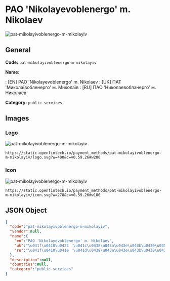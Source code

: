 
# PAO 'Nikolayevoblenergo' m. Nikolaev 
![pat-mikolayivoblenergo-m-mikolayiv](https://static.openfintech.io/payment_methods/pat-mikolayivoblenergo-m-mikolayiv/logo.svg?w=400&c=v0.59.26#w200)  

## General 
**Code:** `pat-mikolayivoblenergo-m-mikolayiv` 
 
**Name:** 
 
:	[EN] PAO 'Nikolayevoblenergo' m. Nikolaev 
:	[UK] ПАТ 'Миколаївобленерго' м. Миколаїв 
:	[RU] ПАО 'Николаевоблэнерго' м. Николаев 
 
**Category:** `public-services` 
 

## Images 

### Logo 
![pat-mikolayivoblenergo-m-mikolayiv](https://static.openfintech.io/payment_methods/pat-mikolayivoblenergo-m-mikolayiv/logo.svg?w=400&c=v0.59.26#w200)  

```
https://static.openfintech.io/payment_methods/pat-mikolayivoblenergo-m-mikolayiv/logo.svg?w=400&c=v0.59.26#w200
```  

### Icon 
![pat-mikolayivoblenergo-m-mikolayiv](https://static.openfintech.io/payment_methods/pat-mikolayivoblenergo-m-mikolayiv/icon.svg?w=278&c=v0.59.26#w100)  

```
https://static.openfintech.io/payment_methods/pat-mikolayivoblenergo-m-mikolayiv/icon.svg?w=278&c=v0.59.26#w100
```  

## JSON Object 

```json
{
  "code":"pat-mikolayivoblenergo-m-mikolayiv",
  "vendor":null,
  "name":{
    "en":"PAO 'Nikolayevoblenergo' m. Nikolaev",
    "uk":"\u041f\u0410\u0422 '\u041c\u0438\u043a\u043e\u043b\u0430\u0457\u0432\u043e\u0431\u043b\u0435\u043d\u0435\u0440\u0433\u043e' \u043c. \u041c\u0438\u043a\u043e\u043b\u0430\u0457\u0432",
    "ru":"\u041f\u0410\u041e '\u041d\u0438\u043a\u043e\u043b\u0430\u0435\u0432\u043e\u0431\u043b\u044d\u043d\u0435\u0440\u0433\u043e' \u043c. \u041d\u0438\u043a\u043e\u043b\u0430\u0435\u0432"
  },
  "description":null,
  "countries":null,
  "category":"public-services"
}
```  
